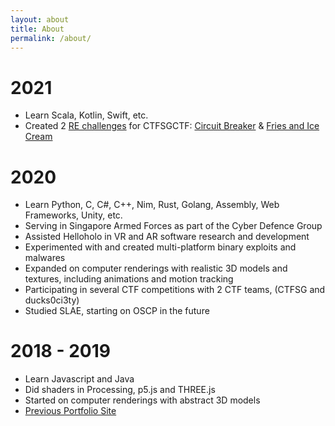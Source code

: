 ```yaml
---
layout: about
title: About
permalink: /about/
---
```


# 2021

- Learn Scala, Kotlin, Swift, etc.
- Created 2 [RE challenges](https://github.com/mcdulltii/coding/tree/master/CTFSG_RE) for CTFSGCTF: [Circuit Breaker](https://github.com/mcdulltii/coding/raw/master/CTFSG_RE/CircuitBreaker) & [Fries and Ice Cream](https://github.com/mcdulltii/coding/blob/master/CTFSG_RE/FriesandIceCream)

# 2020

- Learn Python, C, C#, C++, Nim, Rust, Golang, Assembly, Web Frameworks, Unity, etc.
- Serving in Singapore Armed Forces as part of the Cyber Defence Group
- Assisted Helloholo in VR and AR software research and development
- Experimented with and created multi-platform binary exploits and malwares
- Expanded on computer renderings with realistic 3D models and textures, including animations and motion tracking
- Participating in several CTF competitions with 2 CTF teams, (CTFSG and ducks0ci3ty)
- Studied SLAE, starting on OSCP in the future

# 2018 - 2019

- Learn Javascript and Java
- Did shaders in Processing, p5.js and THREE.js
- Started on computer renderings with abstract 3D models
- [Previous Portfolio Site](https://mcdullti.github.io/homepage)
